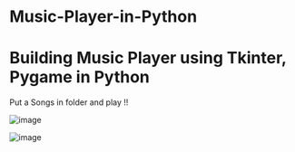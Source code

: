 # Music-Player-in-Python


# Building Music Player using Tkinter, Pygame in Python

Put a Songs in folder and play !!

![image](https://user-images.githubusercontent.com/20369800/95032861-b50b0400-06d9-11eb-9026-fba16d17dc7a.png)

![image](https://user-images.githubusercontent.com/20369800/95032869-ba684e80-06d9-11eb-89e1-3786916bb4f9.png)



